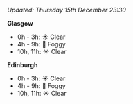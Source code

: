 *Updated: Thursday 15th December 23:30*

**Glasgow**

* 0h - 3h: :sunny: Clear
* 4h - 9h: :foggy: Foggy
* 10h, 11h: :sunny: Clear

**Edinburgh**

* 0h - 3h: :sunny: Clear
* 4h - 9h: :foggy: Foggy
* 10h, 11h: :sunny: Clear
